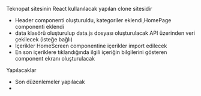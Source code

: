 Teknopat sitesinin React kullanılacak yapılan clone sitesidir

- Header componenti oluşturuldu, kategoriler eklendi,HomePage componenti eklendi
- data klasörü oluşturulup data.js dosyası oluşturulacak API üzerinden veri çekilecek (isteğe bağlı)
- İçerikler HomeScreen componentine içerikler import edilecek
- En son içeriklere tıklandığında ilgili içeriğin bilgilerini gösteren component ekranı oluşturulacak

Yapılacaklar
 - Son düzenlemeler yapılacak
 - 
